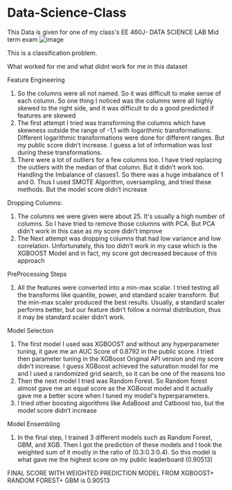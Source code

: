 # Data-Science-Class

This Data is given for one of my class's EE 460J- DATA SCIENCE LAB Mid term exam
![image](https://user-images.githubusercontent.com/93844635/162642410-ca0e1707-cbe3-483a-a2c1-8004bbc6d7ee.png)

This is a classification problem.

What worked for me and what didnt work for me in this dataset

Feature Engineering

1. So the columns were all not named. So it was difficult to make sense of each column.
So one thing I noticed was the columns were all highly skewed to the right side, and it
was difficult to do a good predicted if features are skewed
2. The first attempt I tried was transforming the columns which have skewness outside the
range of -1,1 with logarithmic transformations. Different logarithmic transformations
were done for different ranges. But my public score didn’t increase. I guess a lot of
information was lost during these transformations.
3. There were a lot of outliers for a few columns too. I have tried replacing the outliers with
the median of that column. But it didn’t work too.
Handling the Imbalance of classes1. So there was a huge imbalance of 1 and 0. Thus I used SMOTE Algorithm,
oversampling, and tried these methods. But the model score didn’t increase

Dropping Columns:

1. The columns we were given were about 25. It's usually a high number of columns. So I
have tried to remove those columns with PCA. But PCA didn’t work in this case as my
score didn’t improve
2. The Next attempt was dropping columns that had low variance and low correlation.
Unfortunately, this too didn’t work in my case which is the XGBOOST Model and in
fact, my score got decreased because of this approach

PreProcessing Steps

1. All the features were converted into a min-max scalar. I tried testing all the transforms
like quantile, power, and standard scaler transform. But the min-max scaler produced the
best results. Usually, a standard scaler performs better, but our feature didn’t follow a
normal distribution, thus it may be standard scaler didn’t work.

Model Selection

1. The first model I used was XGBOOST and without any hyperparameter tuning, it gave
me an AUC Score of 0.8792 in the public score. I tried then parameter tuning in the
XGBoost Original API version and my score didn’t increase. I guess XGBoost achieved
the saturation model for me and I used a randomized grid search, so it can be one of the
reasons too
2. Then the next model I tried was Random Forest. So Random forest almost gave me an
equal score as the XGBoost model and it actually gave me a better score when I tuned my
model's hyperparameters.
3. I tried other boosting algorithms like AdaBoost and Catboost too, but the model score
didn’t increase

Model Ensembling

1. In the final step, I trained 3 different models such as Random Forest, GBM, and XGB.
Then I got the prediction of these models and I took the weighted sum of it mostly in the
ratio of (0.3:0.3:0.4). So this model is what gave me the highest score on my public
leaderboard (0.90513)



FINAL SCORE WITH WEIGHTED PREDICTION MODEL FROM XGBOOST+ RANDOM FOREST+ GBM is 0.90513
